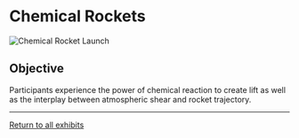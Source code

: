 # Chemical Rockets

![Chemical Rocket Launch](../images/chemical-rockets.jpg)

## Objective

Participants experience the power of chemical reaction to create lift as well as the interplay between atmospheric 
shear and rocket trajectory.

---
[Return to all exhibits](../README.md)
